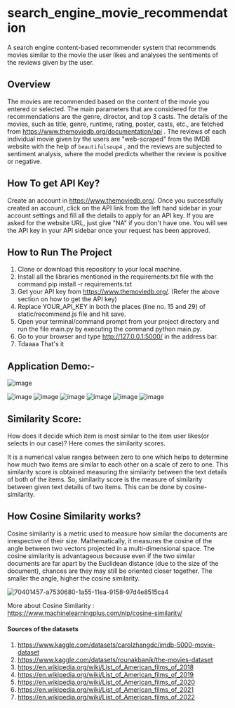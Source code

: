 # search_engine_movie_recommendation
A search engine content-based recommender system that recommends movies similar to the movie the user likes and analyses the sentiments of the reviews given by the user.

## Overview
The movies are recommended based on the content of the movie you entered or selected. The main parameters that are considered for the recommendations are the genre, director, and top 3 casts. The details of the movies, such as title, genre, runtime, rating, poster, casts, etc., are fetched from https://www.themoviedb.org/documentation/api . The reviews of each individual movie given by the users are "web-scraped" from the IMDB website with the help of `beautifulsoup4` , and the reviews are subjected to sentiment analysis, where the model predicts whether the review is positive or negative.

## How To get API Key?

Create an account in https://www.themoviedb.org/. Once you successfully created an account, click on the API link from the left hand sidebar in your account settings and fill all the details to apply for an API key. If you are asked for the website URL, just give "NA" if you don't have one. You will see the API key in your API sidebar once your request has been approved.

## How to Run The Project 

1. Clone or download this repository to your local machine.
2. Install all the libraries mentioned in the requirements.txt file with the command pip install -r requirements.txt
3. Get your API key from https://www.themoviedb.org/. (Refer the above section on how to get the API key)
4. Replace YOUR_API_KEY in both the places (line no. 15 and 29) of static/recommend.js file and hit save.
5. Open your terminal/command prompt from your project directory and run the file main.py by executing the command python main.py.
6. Go to your browser and type http://127.0.0.1:5000/ in the address bar.
7. Tdaaaa That's it



## Application Demo:-
![image](https://user-images.githubusercontent.com/86946068/200770920-8c7b7e0e-c711-4586-9f45-a2d2d65e94a0.png)

![image](https://user-images.githubusercontent.com/86946068/200771049-63f27596-0662-4cff-8230-e5baf7c85273.png)
![image](https://user-images.githubusercontent.com/86946068/200771135-1836f145-e4fc-44f5-9b33-14a572d116ba.png)
![image](https://user-images.githubusercontent.com/86946068/200771595-2ffaf98e-04e2-4520-9a9c-d4a749ae685e.png)
![image](https://user-images.githubusercontent.com/86946068/200771664-d62bbe26-f81d-4067-84d3-a8e6103781de.png)
![image](https://user-images.githubusercontent.com/86946068/200771818-97717e40-7279-4792-bd1c-b8f29adef795.png)
![image](https://user-images.githubusercontent.com/86946068/200772060-1cccbf7c-7307-455a-9b33-783774b265cb.png)


## Similarity Score:
How does it decide which item is most similar to the item user likes(or selects in our case)? Here comes the similarity scores.

It is a numerical value ranges between zero to one which helps to determine how much two items are similar to each other on a scale of zero to one. This similarity score is obtained measuring the similarity between the text details of both of the items. So, similarity score is the measure of similarity between given text details of two items. This can be done by cosine-similarity.

## How Cosine Similarity works?
Cosine similarity is a metric used to measure how similar the documents are irrespective of their size. Mathematically, it measures the cosine of the angle between two vectors projected in a multi-dimensional space. The cosine similarity is advantageous because even if the two similar documents are far apart by the Euclidean distance (due to the size of the document), chances are they may still be oriented closer together. The smaller the angle, higher the cosine similarity.


![70401457-a7530680-1a55-11ea-9158-97d4e8515ca4](https://user-images.githubusercontent.com/86946068/200774400-73ef61f3-6b7b-4811-ae48-22fa9d93cea4.png)

More about Cosine Similarity : https://www.machinelearningplus.com/nlp/cosine-similarity/ <br/>

#### Sources of the datasets
1. https://www.kaggle.com/datasets/carolzhangdc/imdb-5000-movie-dataset
2. https://www.kaggle.com/datasets/rounakbanik/the-movies-dataset
3. https://en.wikipedia.org/wiki/List_of_American_films_of_2018
4. https://en.wikipedia.org/wiki/List_of_American_films_of_2019
5. https://en.wikipedia.org/wiki/List_of_American_films_of_2020
6. https://en.wikipedia.org/wiki/List_of_American_films_of_2021
7. https://en.wikipedia.org/wiki/List_of_American_films_of_2022

